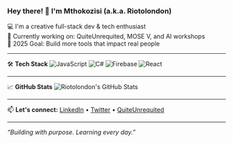 ### Hey there! 👋 I'm Mthokozisi (a.k.a. Riotolondon)

💻 I'm a creative full-stack dev & tech enthusiast  
🚀 Currently working on: QuiteUnrequited, MOSE V, and AI workshops  
🎯 2025 Goal: Build more tools that impact real people

---

🛠️ **Tech Stack**
![JavaScript](https://img.shields.io/badge/-JavaScript-333?style=flat&logo=javascript)
![C#](https://img.shields.io/badge/-CSharp-333?style=flat&logo=csharp)
![Firebase](https://img.shields.io/badge/-Firebase-333?style=flat&logo=firebase)
![React](https://img.shields.io/badge/-React-333?style=flat&logo=react)

---

📈 **GitHub Stats**
![Riotolondon's GitHub Stats](https://github-readme-stats.vercel.app/api?username=Riotolondon&show_icons=true&theme=radical)

---

📫 **Let's connect:**
[LinkedIn](https://linkedin.com/in/YOUR-LINK-HERE) • [Twitter](https://twitter.com/YOUR-TWITTER) • [QuiteUnrequited](https://quiteunrequited.vercel.app)

---

_“Building with purpose. Learning every day.”_
